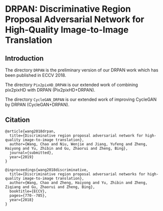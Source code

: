 # DRPAN: Discriminative Region Proposal Adversarial Network for High-Quality Image-to-Image Translation

## Introduction

The directory `DRPAN` is the preliminary version of our DRPAN work which has been published in ECCV 2018.

The directory `Pix2pixHD_DRPAN` is our extended work of combining pix2pixHD with DRPAN (Pix2pixHD+DRPAN).

The directory `CycleGAN_DRPAN` is our extended work of improving CycleGAN by DRPAN (CycleGAN+DRPAN).

## Citation
```
@article{wang2018drpan,
  title={Discriminative region proposal adversarial network for high-quality image-to-image translation},
  author={Wang, Chao and Niu, Wenjie and Jiang, Yufeng and Zheng, Haiyong and Yu, Zhibin and Gu, Zhaorui and Zheng, Bing},
  journal={submitted},
  year={2019}
}

@inproceedings{wang2018discriminative,
  title={Discriminative region proposal adversarial networks for high-quality image-to-image translation},
  author={Wang, Chao and Zheng, Haiyong and Yu, Zhibin and Zheng, Ziqiang and Gu, Zhaorui and Zheng, Bing},
  booktitle={ECCV},
  pages={770--785},
  year={2018}
}
```
